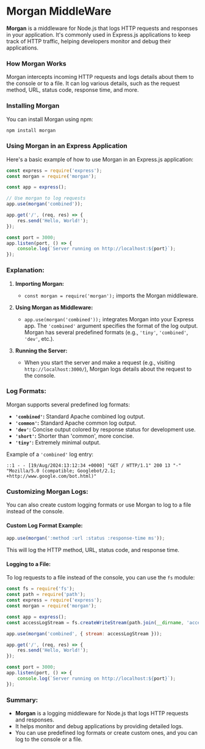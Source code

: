 # Morgan MiddleWare

**Morgan** is a middleware for Node.js that logs HTTP requests and responses in your application. It's commonly used in Express.js applications to keep track of HTTP traffic, helping developers monitor and debug their applications.

### **How Morgan Works**

Morgan intercepts incoming HTTP requests and logs details about them to the console or to a file. It can log various details, such as the request method, URL, status code, response time, and more.

### **Installing Morgan**

You can install Morgan using npm:

```bash
npm install morgan
```

### **Using Morgan in an Express Application**

Here's a basic example of how to use Morgan in an Express.js application:

```javascript
const express = require('express');
const morgan = require('morgan');

const app = express();

// Use morgan to log requests
app.use(morgan('combined'));

app.get('/', (req, res) => {
    res.send('Hello, World!');
});

const port = 3000;
app.listen(port, () => {
    console.log(`Server running on http://localhost:${port}`);
});
```

### **Explanation:**

1. **Importing Morgan:**
   - `const morgan = require('morgan');` imports the Morgan middleware.
  
2. **Using Morgan as Middleware:**
   - `app.use(morgan('combined'));` integrates Morgan into your Express app. The `'combined'` argument specifies the format of the log output. Morgan has several predefined formats (e.g., `'tiny'`, `'combined'`, `'dev'`, etc.).

3. **Running the Server:**
   - When you start the server and make a request (e.g., visiting `http://localhost:3000/`), Morgan logs details about the request to the console.

### **Log Formats:**

Morgan supports several predefined log formats:

- **`'combined'`:** Standard Apache combined log output.
- **`'common'`:** Standard Apache common log output.
- **`'dev'`:** Concise output colored by response status for development use.
- **`'short'`:** Shorter than 'common', more concise.
- **`'tiny'`:** Extremely minimal output.

Example of a `'combined'` log entry:

```
::1 - - [19/Aug/2024:13:12:34 +0000] "GET / HTTP/1.1" 200 13 "-" "Mozilla/5.0 (compatible; Googlebot/2.1; +http://www.google.com/bot.html)"
```

### **Customizing Morgan Logs:**

You can also create custom logging formats or use Morgan to log to a file instead of the console.

#### **Custom Log Format Example:**

```javascript
app.use(morgan(':method :url :status :response-time ms'));
```

This will log the HTTP method, URL, status code, and response time.

#### **Logging to a File:**

To log requests to a file instead of the console, you can use the `fs` module:

```javascript
const fs = require('fs');
const path = require('path');
const express = require('express');
const morgan = require('morgan');

const app = express();
const accessLogStream = fs.createWriteStream(path.join(__dirname, 'access.log'), { flags: 'a' });

app.use(morgan('combined', { stream: accessLogStream }));

app.get('/', (req, res) => {
    res.send('Hello, World!');
});

const port = 3000;
app.listen(port, () => {
    console.log(`Server running on http://localhost:${port}`);
});
```

### **Summary:**

- **Morgan** is a logging middleware for Node.js that logs HTTP requests and responses.
- It helps monitor and debug applications by providing detailed logs.
- You can use predefined log formats or create custom ones, and you can log to the console or a file.

